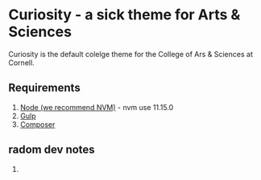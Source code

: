 # Curiosity - a sick theme for Arts & Sciences

Curiosity is the default colelge theme for the College of Ars & Sciences at Cornell.

## Requirements

1.  [Node (we recommend NVM)](https://github.com/creationix/nvm) - nvm use 11.15.0
2.  [Gulp](http://gulpjs.com/)
3.  [Composer](https://getcomposer.org/)

## radom dev notes

1.
